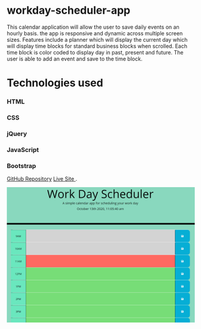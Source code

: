 # workday-scheduler-app
This calendar application will allow the user to save daily events on an hourly basis. the app is responsive and dynamic across multiple screen sizes. Features include  a planner which will display the current day which will display time blocks for standard business blocks when scrolled. Each time block is color coded to display day in past, present and future. The user is able to add an event and save to the time block.


# Technologies used
### HTML
### CSS
### jQuery
### JavaScript
### Bootstrap 
[GitHub Repository](https://github.com/Terd47/workday-scheduler-app)
[Live Site ](https://terd47.github.io/workday-scheduler-app/).

![App Image](./Assets/images/work-day-scheduler.png)
